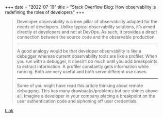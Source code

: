 +++
date = "2022-07-19"
title = "Stack Overflow Blog: How observability is redefining the roles of developers"
+++

> Developer observability is a new pillar of observability adapted for the needs of developers. Unlike typical observability solutions, it’s aimed directly at developers and not at DevOps. As such, it provides a direct connection between the source code and the observable production.
>
> ---
>
> A good analogy would be that developer observability is like a debugger whereas current observability tools are like a profiler. When you run with a debugger, it doesn’t do much until you add breakpoints to extract information. A profiler constantly gets information while running. Both are very useful and both serve different use cases.
>
> ---
>
> Some of you might have read this article thinking about remote debugging. This has many drawbacks/problems but one shines above all. Imagine a developer in your company placing a breakpoint on the user authentication code and siphoning off user credentials.

[Link](https://stackoverflow.blog/2022/07/18/how-observability-is-redefining-the-roles-of-developers/)
